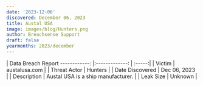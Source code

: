 ```yaml
---
date: '2023-12-06'
discovered: December 06, 2023
title: Austal USA
image: images/blog/Hunters.png
author: Breachsense Support
draft: false
yearmonths: 2023/december
---
```



| Data Breach Report
------------:     |:-------------:    | :-----:|
| Victim      | austalusa.com      | 
| Threat Actor      | Hunters      | 
| Date Discovered      | Dec 06, 2023      | 
| Description      | Austal USA is a ship manufacturer.      | 
| Leak Size      | Unknown      | 

